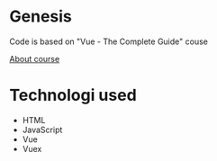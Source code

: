 # Genesis
Code is based on "Vue - The Complete Guide" couse

[About course](https://www.udemy.com/course/vuejs-2-the-complete-guide/?couponCode=ST8MT101424)


# Technologi used
- HTML
- JavaScript
- Vue
- Vuex